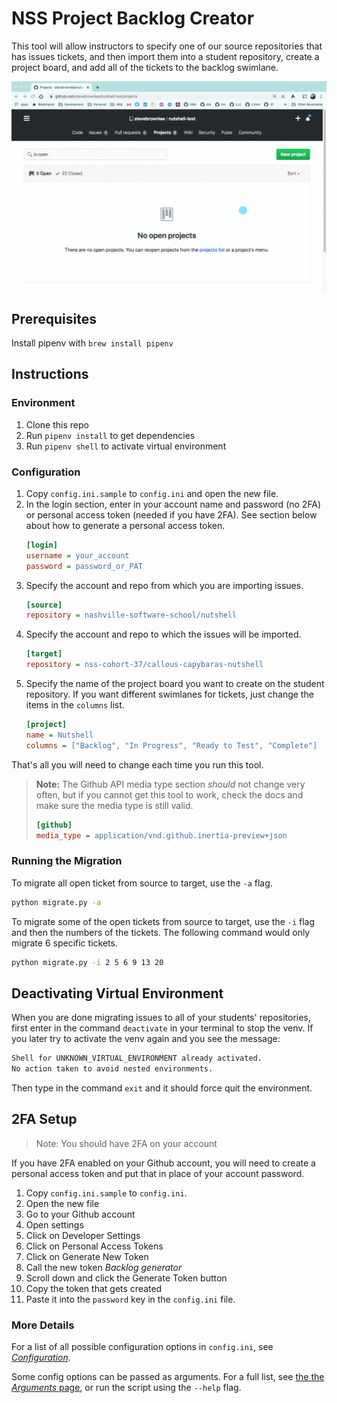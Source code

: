# NSS Project Backlog Creator

This tool will allow instructors to specify one of our source repositories that has issues tickets, and then import them into a student repository, create a project board, and add all of the tickets to the backlog swimlane.

![animation showing the creation of the project, columns, and tickets](./backlog-creator.gif)

## Prerequisites

Install pipenv with `brew install pipenv`

## Instructions

### Environment

1. Clone this repo
1. Run `pipenv install` to get dependencies
1. Run `pipenv shell` to activate virtual environment

### Configuration

1. Copy `config.ini.sample` to `config.ini` and open the new file.
1. In the login section, enter in your account name and password (no 2FA) or personal access token (needed if you have 2FA). See section below about how to generate a personal access token.
    ```ini
    [login]
    username = your_account
    password = password_or_PAT
    ```
1. Specify the account and repo from which you are importing issues.
    ```ini
    [source]
    repository = nashville-software-school/nutshell
    ```
1. Specify the account and repo to which the issues will be imported.
    ```ini
    [target]
    repository = nss-cohort-37/callous-capybaras-nutshell
    ```
1. Specify the name of the project board you want to create on the student repository. If you want different swimlanes for tickets, just change the items in the `columns` list.
    ```ini
    [project]
    name = Nutshell
    columns = ["Backlog", "In Progress", "Ready to Test", "Complete"]
    ```

That's all you will need to change each time you run this tool.

> **Note:** The Github API media type section _should_ not change very often, but if you cannot get this tool to work, check the docs and make sure the media type is still valid.
>
> ```ini
> [github]
> media_type = application/vnd.github.inertia-preview+json
> ```

### Running the Migration

To migrate all open ticket from source to target, use the `-a` flag.

```sh
python migrate.py -a
```

To migrate some of the open tickets from source to target, use the `-i` flag and then the numbers of the tickets. The following command would only migrate 6 specific tickets.

```sh
python migrate.py -i 2 5 6 9 13 20
```

## Deactivating Virtual Environment

When you are done migrating issues to all of your students' repositories, first enter in the command `deactivate` in your terminal to stop the venv. If you later try to activate the venv again and you see the message:

```html
Shell for UNKNOWN_VIRTUAL_ENVIRONMENT already activated.
No action taken to avoid nested environments.
```

Then type in the command `exit` and it should force quit the environment.

## 2FA Setup

> Note: You should have 2FA on your account

If you have 2FA enabled on your Github account, you will need to create a personal access token and put that in place of your account password.

1. Copy `config.ini.sample` to `config.ini`.
1. Open the new file
1. Go to your Github account
1. Open settings
1. Click on Developer Settings
1. Click on Personal Access Tokens
1. Click on Generate New Token
1. Call the new token _Backlog generator_
1. Scroll down and click the Generate Token button
1. Copy the token that gets created
1. Paste it into the `password` key in the `config.ini` file.

### More Details

For a list of all possible configuration options in `config.ini`, see [_Configuration_](http://www.iqandreas.com/github-issues-import/configuration/).

Some config options can be passed as arguments. For a full list, see [the the _Arguments_ page](http://www.iqandreas.com/github-issues-import/arguments/), or run the script using the `--help` flag.

